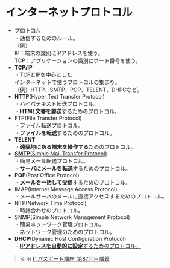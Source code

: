 # インターネットプロトコル  
* プロトコル  
・通信するためのルール。  
（例）  
IP：端末の識別にIPアドレスを使う。    
TCP：アプリケーションの識別にポート番号を使う。    
* **TCP/IP**  
・TCPとIPを中心とした<br>インターネットで使うプロトコルの集まり。  
（例）HTTP、SMTP、POP、TELENT、DHPCなど。  
* **HTTP**(Hyper Text Transfer Protocol)  
・ハイパテキスト転送プロトコル。  
・**HTML文書を郵送**するためのプロトコル。  
* FTP(File Transfer Protocol)  
・ファイル転送プロトコル。  
・**ファイルを転送**するためのプロトコル。  
* **TELENT**  
・**遠隔地にある端末を操作する**ためのプロトコル。   
* [**SMTP**(Simple Mail Transfer Protocol)](https://gyazo.com/d754762bc2393b5016cf5ce93f50b4cc)    
・簡易メール転送プロトコル。  
・**サーバにメールを転送**するためのプロトコル。  
* **POP**(Post Office Protocol)  
・**メールを一括して受信**するためのプロトコル.  
* IMAP(Internet Message Access Protocol)  
・メールサーバのメールに直接アクセスするためのプロトコル。  
* NTP(Network Time Protocol)  
・時計合わせのプロトコル。  
* SNMP(Simple Network Management Protocol)  
・簡易ネットワーク管理プロトコル。  
・ネットワーク管理のためのプロトコル。  
* **DHCP**(Dynamic Host Configuration Protocol)  
・[**IPアドレスを自動的に設定**するためのプロトコル。](https://gyazo.com/632d09fdd01e5f9d57a0c1bd2dd4135c)  


> 引用
[ITパスポート講座_第87回目講義](https://www.youtube.com/watch?v=tFDeXUWKZg4&list=PLC9xywNMIf9jgTizhye6GyPjZcuPZ9ou5&index=88&pbjreload=10)  


